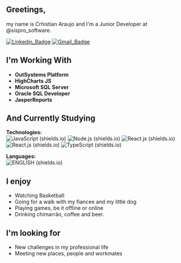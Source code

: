 ## Greetings,

my name is Crhistian Araujo and I'm a Junior Developer at @sispro_software.

[![Linkedin_Badge](https://img.shields.io/badge/-Crhistian%20Araujo-0a66c2?style=flat-square&logo=Linkedin&logoColor=white&link=https://www.linkedin.com/in/crhistian-araujo-225399139/)](https://www.linkedin.com/in/crhistian-araujo-225399139/) [![Gmail_Badge](https://img.shields.io/badge/-araujo.crhistian@gmail.com-DB4437?style=flat-square&logo=Gmail&logoColor=white&link=mailto:araujo.crhistian@gmail.com)](mailto:araujo.crhistian@gmail.com)


## I'm Working With

- **OutSystems Platform**
- **HighCharts JS**
- **Microsoft SQL Server**
- **Oracle SQL Developer**
- **JasperReports**

## And Currently Studying

**Technologies:**<br>
![JavaScript (shields.io)](https://img.shields.io/badge/-JavaScript-fcdc00?style=for-the-badge&logo=Javascript&logoColor=black) ![Node.js (shields.io)](https://img.shields.io/badge/-Node.js-43853d?style=for-the-badge&logo=node.js&logoColor=white) ![React.js (shields.io)](https://img.shields.io/badge/-React.js-61dafb?style=for-the-badge&logo=React&logoColor=black) ![React.js (shields.io)](https://img.shields.io/badge/-React%20Native-61dafb?style=for-the-badge&logo=React&logoColor=black) ![TypeScript (shields.io)](https://img.shields.io/badge/-TypeScript-3178c6?style=for-the-badge&logo=Typescript&logoColor=white)

**Languages:**<br>
![ENGLISH (shields.io)](https://img.shields.io/badge/-English-lightgray?style=for-the-badge)


## I enjoy

- Watching Basketball
- Going for a walk with my fiancee and my little dog
- Playing games, be it offline or online
- Drinking chimarrão, coffee and beer.

## I'm looking for

- New challenges in my professional life
- Meeting new places, people and workmates
